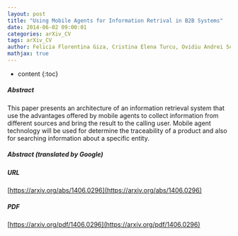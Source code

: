 ```yaml
---
layout: post
title: "Using Mobile Agents for Information Retrival in B2B Systems"
date: 2014-06-02 09:00:01
categories: arXiv_CV
tags: arXiv_CV
author: Felicia Florentina Giza, Cristina Elena Turcu, Ovidiu Andrei Schipor
mathjax: true
---
```


* content
{:toc}

##### Abstract
This paper presents an architecture of an information retrieval system that use the advantages offered by mobile agents to collect information from different sources and bring the result to the calling user. Mobile agent technology will be used for determine the traceability of a product and also for searching information about a specific entity.

##### Abstract (translated by Google)


##### URL
[https://arxiv.org/abs/1406.0296](https://arxiv.org/abs/1406.0296)

##### PDF
[https://arxiv.org/pdf/1406.0296](https://arxiv.org/pdf/1406.0296)

